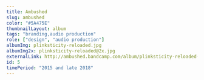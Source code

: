 ```yaml
---
title: Ambushed
slug: ambushed
color: "#5A475E"
thumbnailLayout: album
tags: "branding,audio production"
role: ["design", "audio production"]
albumImg: plinksticity-reloaded.jpg
albumImg2x: plinksticity-reloaded@2x.jpg
externalLink: http://ambushed.bandcamp.com/album/plinksticity-reloaded-plinksticial-edition
id: 5
timePeriod: "2015 and late 2018"
---
```


